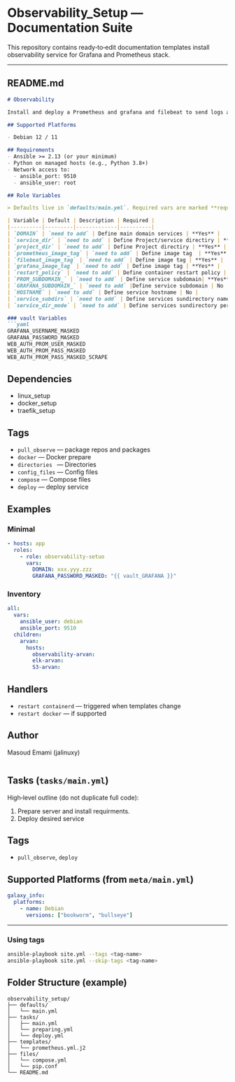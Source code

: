 # Observability_Setup — Documentation Suite

This repository contains ready‑to‑edit documentation templates install observability service for Grafana and Prometheus stack.

---

## README.md

```markdown
# Observability

Install and deploy a Prometheus and grafana and filebeat to send logs auth,kernel,sys to elasticsearch

## Supported Platforms

- Debian 12 / 11

## Requirements
- Ansible >= 2.13 (or your minimum)
- Python on managed hosts (e.g., Python 3.8+)
- Network access to:
  - ansible_port: 9510
  - ansible_user: root

## Role Variables

> Defaults live in `defaults/main.yml`. Required vars are marked **required**.

| Variable | Default | Description | Required |
|----------|---------|-------------|----------|
| `DOMAIN` | `need to add` | Define main domain services | **Yes** |
| `service_dir` | `need to add` | Define Project/service directiry | **Yes** |
| `project_dir` | `need to add` | Define Project directiry | **Yes** |
| `prometheus_image_tag` | `need to add` | Define image tag  | **Yes**|
| `filebeat_image_tag` | `need to add` | Define image tag | **Yes** |
| `grafana_image_tag` | `need to add` | Define image tag | **Yes** |
| `restart_policy` | `need to add` | Define container restart policy | **Yes** |
| `PROM_SUBDOMAIN_` | `need to add` | Define service subdomain| **Yes** |
| `GRAFANA_SUBDOMAIN_` | `need to add` |Define service subdomain | No |
| `HOSTNAME` | `need to add` | Define service hostname | No |
| `service_subdirs` | `need to add` | Define services sundirectory name | **Yes** |
| `service_dir_mode` | `need to add` | Define services sundirectory permission mode | **Yes** |

### vault Variables
```yaml
GRAFANA_USERNAME_MASKED
GRAFANA_PASSWORD_MASKED
WEB_AUTH_PROM_USER_MASKED
WEB_AUTH_PROM_PASS_MASKED
WEB_AUTH_PROM_PASS_MASKED_SCRAPE
```

## Dependencies
  - linux_setup
  - docker_setup
  - traefik_setup

## Tags
- `pull_observe` — package repos and packages
- `docker` — Docker prepare
- `directories ` —  Directories
- `config_files` — Config files
- `compose` — Compose files
- `deploy` — deploy service

## Examples

### Minimal
```yaml
- hosts: app
  roles:
    - role: observability-setuo
      vars:
        DOMAIN: xxx.yyy.zzz
        GRAFANA_PASSWORD_MASKED: "{{ vault_GRAFANA }}"
```


### Inventory

```yaml
all:
  vars:
    ansible_user: debian
    ansible_port: 9510
  children:
    arvan:
      hosts:
        observability-arvan:
        elk-arvan:
        S3-arvan:
```

## Handlers
- `restart containerd` — triggered when templates change
- `restart docker` — if supported


## Author
Masoud Emami (jalinuxy)
```

```
## Tasks (`tasks/main.yml`)
High‑level outline (do not duplicate full code):
1. Prepare server and install requirments.
2. Deploy desired service



## Tags
- `pull_observe`, `deploy`

## Supported Platforms (from `meta/main.yml`)
```yaml
galaxy_info:
  platforms:
    - name: Debian
      versions: ["bookworm", "bullseye"]

```

---

### Using tags
```bash
ansible-playbook site.yml --tags <tag-name>
ansible-playbook site.yml --skip-tags <tag-name>
```


## Folder Structure (example)

```text
observability_setup/
├── defaults/
│   └── main.yml
├── tasks/
│   ├── main.yml
│   └── preparing.yml
│   └── deploy.yml
├── templates/
│   └── prometheus.yml.j2
├── files/
│   └── compose.yml
│   └── pip.conf
└── README.md
```
